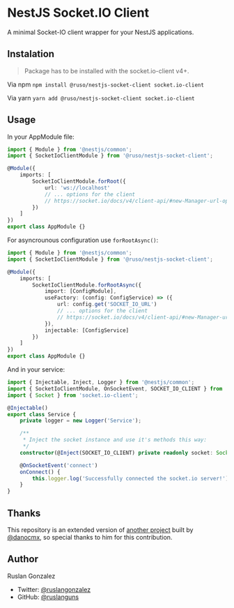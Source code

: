 # NestJS Socket.IO Client

A minimal Socket-IO client wrapper for your NestJS applications.

## Instalation

> Package has to be installed with the socket.io-client v4+.

Via npm `npm install @ruso/nestjs-socket-client socket.io-client`

Via yarn `yarn add @ruso/nestjs-socket-client socket.io-client`

## Usage

In your AppModule file:

```ts
import { Module } from '@nestjs/common';
import { SocketIoClientModule } from '@ruso/nestjs-socket-client';

@Module({
	imports: [
		SocketIoClientModule.forRoot({
			url: 'ws://localhost'
			// ... options for the client
			// https://socket.io/docs/v4/client-api/#new-Manager-url-options
		})
	]
})
export class AppModule {}
```

For asyncrounous configuration use `forRootAsync()`:

```ts
import { Module } from '@nestjs/common';
import { SocketIoClientModule } from '@ruso/nestjs-socket-client';

@Module({
	imports: [
		SocketIoClientModule.forRootAsync({
			import: [ConfigModule],
			useFactory: (config: ConfigService) => ({
				url: config.get('SOCKET_IO_URL')
				// ... options for the client
				// https://socket.io/docs/v4/client-api/#new-Manager-url-options
			}),
			injectable: [ConfigService]
		})
	]
})
export class AppModule {}
```

And in your service:

```ts
import { Injectable, Inject, Logger } from '@nestjs/common';
import { SocketIoClientModule, OnSocketEvent, SOCKET_IO_CLIENT } from '@ruso/nestjs-socket-client';
import { Socket } from 'socket.io-client';

@Injectable()
export class Service {
	private logger = new Logger('Service');

	/**
	 * Inject the socket instance and use it's methods this way:
	 */
	constructor(@Inject(SOCKET_IO_CLIENT) private readonly socket: Socket) {}

	@OnSocketEvent('connect')
	onConnect() {
		this.logger.log('Successfully connected the socket.io server!');
	}
}
```

## Thanks

This repository is an extended version of [another project](https://github.com/danocmx/nestjs-socket.io-client) built by [@danocmx](https://github.com/danocmx), so special thanks to him for this contribution.

## Author

Ruslan Gonzalez

- Twitter: [@ruslangonzalez](https://twitter.com/ruslangonzalez)
- GitHub: [@ruslanguns](https://github.com/ruslanguns)
